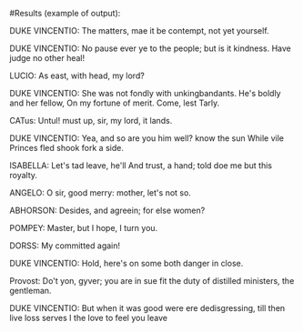 #Results (example of output):

DUKE VINCENTIO:
The matters, mae it be contempt, not yet yourself.

DUKE VINCENTIO:
No pause ever ye to the people; but is it kindness.
Have judge no other heal!

LUCIO:
As east, with head, my lord?

DUKE VINCENTIO:
She was not fondly with unkingbandants.
He's boldly and her fellow,
On my fortune of merit. Come, lest Tarly.

CATus:
Untul! must up, sir, my lord, it lands.

DUKE VINCENTIO:
Yea, and so are you him well? know the sun
While vile Princes fled shook fork a side.

ISABELLA:
Let's tad leave, he'll
And trust, a hand; told doe me but this royalty.

ANGELO:
O sir, good merry: mother, let's not so.

ABHORSON:
Desides, and agreein; for else women?

POMPEY:
Master, but I hope, I turn you.

DORSS:
My committed again!

DUKE VINCENTIO:
Hold, here's on some both danger in close.

Provost:
Do't yon, gyver; you are in sue fit the
duty of distilled ministers, the gentleman.

DUKE VINCENTIO:
But when it was good were ere dedisgressing,
till then live loss serves I the love to feel you
leave 


